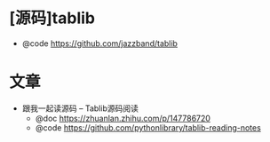 # [源码]tablib

- @code https://github.com/jazzband/tablib

# 文章

- 跟我一起读源码 – Tablib源码阅读
  - @doc https://zhuanlan.zhihu.com/p/147786720
  - @code https://github.com/pythonlibrary/tablib-reading-notes